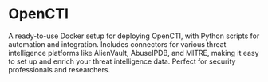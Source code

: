 # OpenCTI
A ready-to-use Docker setup for deploying OpenCTI, with Python scripts for automation and integration. Includes connectors for various threat intelligence platforms like AlienVault, AbuseIPDB, and MITRE, making it easy to set up and enrich your threat intelligence data. Perfect for security professionals and researchers.

